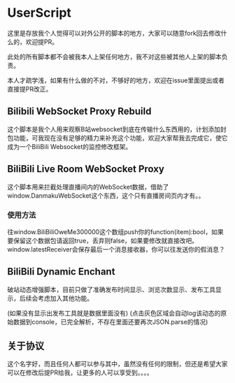 # UserScript

这里是存放我个人觉得可以对外公开的脚本的地方，大家可以随意fork回去修改什么的，欢迎提PR。

此处的所有脚本都不会被我本人上架任何地方，我不对这些被其他人上架的脚本负责。

本人才疏学浅，如果有什么做的不对，不够好的地方，欢迎在issue里面提出或者直接提PR改正。

## Bilibili WebSocket Proxy Rebuild

这个脚本是我个人用来观察B站websocket到底在传输什么东西用的，计划添加封包功能，可我现在没有足够的精力来补充这个功能，欢迎大家帮我去完成它，使它成为一个BiliBili Websocket的监控修改框架。

## BiliBili Live Room WebSocket Proxy

这个脚本用来拦截处理直播间内的WebSocket数据，借助了window.DanmakuWebSocket这个东西，这个只有直播房间页内才有。。

### 使用方法

往window.BiliBiliOweMe300000这个数组push你的function(item):bool，如果要保留这个数据包请返回true，丢弃则false，如果要修改就直接改吧。
window.latestReceiver会保存最后一个消息接收器，你可以往发送你的假消息？

## BiliBili Dynamic Enchant

破站动态增强脚本，目前只做了准确发布时间显示、浏览次数显示、发布工具显示，后续会考虑加入其他功能。

(如果没有显示出发布工具就是数据里面没有)
(点击灰色区域会自动log该动态的原始数据到console，已完全解析，不存在里面还要再次JSON.parse的情况)

## 关于协议

这个名字好，而且任何人都可以参与其中，虽然没有任何的限制，但还是希望大家可以在修改后提PR给我，让更多的人可以享受到。。。。